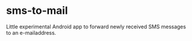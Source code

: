 sms-to-mail
===========

Little experimental Android app to forward newly received SMS messages to an e-mailaddress.